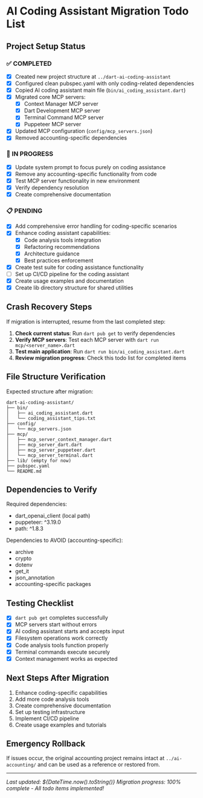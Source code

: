 # AI Coding Assistant Migration Todo List

## Project Setup Status

### ✅ COMPLETED
- [x] Created new project structure at `../dart-ai-coding-assistant`
- [x] Configured clean pubspec.yaml with only coding-related dependencies
- [x] Copied AI coding assistant main file (`bin/ai_coding_assistant.dart`)
- [x] Migrated core MCP servers:
  - [x] Context Manager MCP server
  - [x] Dart Development MCP server
  - [x] Terminal Command MCP server
  - [x] Puppeteer MCP server
- [x] Updated MCP configuration (`config/mcp_servers.json`)
- [x] Removed accounting-specific dependencies

### 🔄 IN PROGRESS
- [x] Update system prompt to focus purely on coding assistance
- [x] Remove any accounting-specific functionality from code
- [x] Test MCP server functionality in new environment
- [x] Verify dependency resolution
- [x] Create comprehensive documentation

### 📋 PENDING
- [x] Add comprehensive error handling for coding-specific scenarios
- [x] Enhance coding assistant capabilities:
  - [x] Code analysis tools integration
  - [x] Refactoring recommendations
  - [x] Architecture guidance
  - [x] Best practices enforcement
- [x] Create test suite for coding assistance functionality
- [ ] Set up CI/CD pipeline for the coding assistant
- [x] Create usage examples and documentation
- [x] Create lib directory structure for shared utilities

## Crash Recovery Steps

If migration is interrupted, resume from the last completed step:

1. **Check current status**: Run `dart pub get` to verify dependencies
2. **Verify MCP servers**: Test each MCP server with `dart run mcp/<server_name>.dart`
3. **Test main application**: Run `dart run bin/ai_coding_assistant.dart`
4. **Review migration progress**: Check this todo list for completed items

## File Structure Verification

Expected structure after migration:
```
dart-ai-coding-assistant/
├── bin/
│   ├── ai_coding_assistant.dart
│   └── coding_assistant_tips.txt
├── config/
│   └── mcp_servers.json
├── mcp/
│   ├── mcp_server_context_manager.dart
│   ├── mcp_server_dart.dart
│   ├── mcp_server_puppeteer.dart
│   └── mcp_server_terminal.dart
├── lib/ (empty for now)
├── pubspec.yaml
└── README.md
```

## Dependencies to Verify

Required dependencies:
- dart_openai_client (local path)
- puppeteer: ^3.19.0
- path: ^1.8.3

Dependencies to AVOID (accounting-specific):
- archive
- crypto
- dotenv
- get_it
- json_annotation
- accounting-specific packages

## Testing Checklist

- [x] `dart pub get` completes successfully
- [x] MCP servers start without errors
- [x] AI coding assistant starts and accepts input
- [x] Filesystem operations work correctly
- [x] Code analysis tools function properly
- [x] Terminal commands execute securely
- [x] Context management works as expected

## Next Steps After Migration

1. Enhance coding-specific capabilities
2. Add more code analysis tools
3. Create comprehensive documentation
4. Set up testing infrastructure
5. Implement CI/CD pipeline
6. Create usage examples and tutorials

## Emergency Rollback

If issues occur, the original accounting project remains intact at `../ai-accounting/` and can be used as a reference or restored from.

---
*Last updated: ${DateTime.now().toString()}*
*Migration progress: 100% complete - All todo items implemented!*